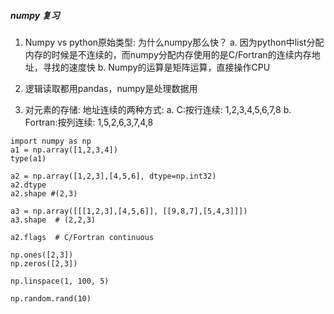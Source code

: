 ##### numpy 复习

1. Numpy vs python原始类型: 为什么numpy那么快？
	a. 因为python中list分配内存的时候是不连续的，而numpy分配内存使用的是C/Fortran的连续内存地址，寻找的速度快
	b. Numpy的运算是矩阵运算，直接操作CPU

2. 逻辑读取都用pandas，numpy是处理数据用
3. 对元素的存储: 地址连续的两种方式:
	a. C:按行连续: 1,2,3,4,5,6,7,8
	b. Fortran:按列连续: 1,5,2,6,3,7,4,8

```
import numpy as np
a1 = np.array([1,2,3,4])
type(a1)

a2 = np.array([1,2,3],[4,5,6], dtype=np.int32)
a2.dtype
a2.shape #(2,3)

a3 = np.array([[[1,2,3],[4,5,6]], [[9,8,7],[5,4,3]]])
a3.shape  # (2,2,3)

a2.flags  # C/Fortran continuous

np.ones([2,3])
np.zeros([2,3])

np.linspace(1, 100, 5)

np.random.rand(10)


```